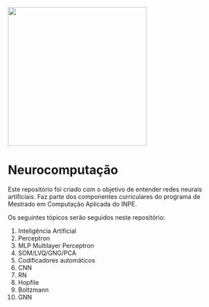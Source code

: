 <img src="https://i.imgur.com/pD0hWu5.gif"  width="320" />

# Neurocomputação
Este repositório foi criado com o objetivo de entender redes neurais artificiais. Faz parte dos componentes curriculares do programa de Mestrado em Computação Aplicada do INPE.

Os seguintes tópicos serão seguidos neste repositório:

1. Inteligência Artificial
2. Perceptron
3. MLP Multilayer Perceptron
4. SOM/LVQ/GNG/PCA
5. Codificadores automáticos
6. CNN
7. RN
8. Hopfile
9. Boltzmann
10. GNN
